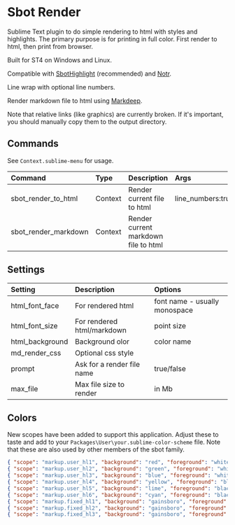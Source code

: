 # Sbot Render

Sublime Text plugin to do simple rendering to html with styles and highlights.
The primary purpose is for printing in full color. First render to html, then print from browser.

Built for ST4 on Windows and Linux.

Compatible with [SbotHighlight](https://github.com/cepthomas/SbotHighlight) (recommended) and
  [Notr](https://github.com/cepthomas/Notr).

Line wrap with optional line numbers.

Render markdown file to html using [Markdeep](https://casual-effects.com/markdeep/).

Note that relative links (like graphics) are currently broken. If it's important, you should manually
copy them to the output directory.

## Commands

See `Context.sublime-menu` for usage.

| Command                    | Type     | Description                          | Args                        |
| :--------                  | :------- | :-------                             | :-----                      |
| sbot_render_to_html        | Context  | Render current file to html          | line_numbers:true/false     |
| sbot_render_markdown       | Context  | Render current markdown file to html |                             |


## Settings

| Setting              | Description                       | Options                              |
| :--------            | :-------                          | :------                              |
| html_font_face       | For rendered html                 | font name - usually monospace        |
| html_font_size       | For rendered html/markdown        | point size                           |
| html_background      | Background olor                   | color name                           |
| md_render_css        | Optional css style                |                                      |
| prompt               | Ask for a render file name        | true/false                           |
| max_file             | Max file size to render           | in Mb                                |

## Colors

New scopes have been added to support this application. Adjust these to taste and add
to your `Packages\User\your.sublime-color-scheme` file.  Note that these are also used by other
members of the sbot family.

``` json
{ "scope": "markup.user_hl1", "background": "red", "foreground": "white" },
{ "scope": "markup.user_hl2", "background": "green", "foreground": "white" },
{ "scope": "markup.user_hl3", "background": "blue", "foreground": "white" },
{ "scope": "markup.user_hl4", "background": "yellow", "foreground": "black" },
{ "scope": "markup.user_hl5", "background": "lime", "foreground": "black" },
{ "scope": "markup.user_hl6", "background": "cyan", "foreground": "black" },
{ "scope": "markup.fixed_hl1", "background": "gainsboro", "foreground": "red" },
{ "scope": "markup.fixed_hl2", "background": "gainsboro", "foreground": "green" },
{ "scope": "markup.fixed_hl3", "background": "gainsboro", "foreground": "blue" },
```
